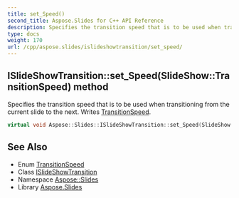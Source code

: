 ```yaml
---
title: set_Speed()
second_title: Aspose.Slides for C++ API Reference
description: Specifies the transition speed that is to be used when transitioning from the current slide to the next. Writes TransitionSpeed.
type: docs
weight: 170
url: /cpp/aspose.slides/islideshowtransition/set_speed/
---
```

## ISlideShowTransition::set_Speed(SlideShow::TransitionSpeed) method


Specifies the transition speed that is to be used when transitioning from the current slide to the next. Writes [TransitionSpeed](../../../aspose.slides.slideshow/transitionspeed/).

```cpp
virtual void Aspose::Slides::ISlideShowTransition::set_Speed(SlideShow::TransitionSpeed value)=0
```

## See Also

* Enum [TransitionSpeed](../../aspose.slides.slideshow/transitionspeed/)
* Class [ISlideShowTransition](./)
* Namespace [Aspose::Slides](../)
* Library [Aspose.Slides](../../)